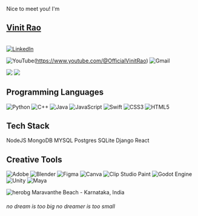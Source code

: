 Nice to meet you! I'm
## [Vinit Rao](https://vinitrao.com)

<br/>

<a href="https://www.linkedin.com/in/vinitrao1" target="_blank">
  <img src="https://img.shields.io/badge/linkedin-%230077B5.svg?style=for-the-badge&logo=linkedin&logoColor=white" alt="LinkedIn" />
</a>


![YouTube](https://img.shields.io/badge/YouTube-%23FF0000.svg?style=for-the-badge&logo=YouTube&logoColor=white)(https://www.youtube.com/@OfficialVinitRao)
![Gmail](https://img.shields.io/badge/Gmail-D14836?style=for-the-badge&logo=gmail&logoColor=white)

![](https://nirzak-streak-stats.vercel.app/?user=vinit-rao&theme=midnight-purple&hide_border=true)
![](https://github-readme-stats.vercel.app/api/top-langs/?username=vinit-rao&theme=midnight-purple&hide_border=true&include_all_commits=false&count_private=false&layout=compact)

## Programming Languages

![Python](https://img.shields.io/badge/python-3670A0?style=for-the-badge&logo=python&logoColor=ffdd54) 
![C++](https://img.shields.io/badge/c++-%2300599C.svg?style=for-the-badge&logo=c%2B%2B&logoColor=white) 
![Java](https://img.shields.io/badge/java-%23ED8B00.svg?style=for-the-badge&logo=openjdk&logoColor=white)
![JavaScript](https://img.shields.io/badge/javascript-%23323330.svg?style=for-the-badge&logo=javascript&logoColor=%23F7DF1E)
![Swift](https://img.shields.io/badge/swift-F54A2A?style=for-the-badge&logo=swift&logoColor=white)
![CSS3](https://img.shields.io/badge/css3-%231572B6.svg?style=for-the-badge&logo=css3&logoColor=white) 
![HTML5](https://img.shields.io/badge/html5-%23E34F26.svg?style=for-the-badge&logo=html5&logoColor=white) 

## Tech Stack
NodeJS
MongoDB
MYSQL
Postgres
SQLite
Django
React

## Creative Tools
![Adobe](https://img.shields.io/badge/adobe-%23FF0000.svg?style=for-the-badge&logo=adobe&logoColor=white)
![Blender](https://img.shields.io/badge/blender-%23F5792A.svg?style=for-the-badge&logo=blender&logoColor=white) 
![Figma](https://img.shields.io/badge/figma-%23F24E1E.svg?style=for-the-badge&logo=figma&logoColor=white) 
![Canva](https://img.shields.io/badge/Canva-%2300C4CC.svg?style=for-the-badge&logo=Canva&logoColor=white) 
![Clip Studio Paint](https://img.shields.io/badge/ClipStudioPaint-%23CFD3D3.svg?style=for-the-badge&logo=ClipStudioPaint&logoColor=white) 
![Godot Engine](https://img.shields.io/badge/GODOT-%23FFFFFF.svg?style=for-the-badge&logo=godot-engine)
![Unity](https://img.shields.io/badge/unity-%23000000.svg?style=for-the-badge&logo=unity&logoColor=white)
![Maya](https://img.shields.io/badge/Maya-31A8FF.svg?style=for-the-badge&logo=Adobe%20Lightroom&logoColor=white) 
<br/>


![herobg](https://github.com/user-attachments/assets/08ec0222-e6f6-4481-ab92-143552161170)
Maravanthe Beach - Karnataka, India
<h6>no dream is too big no dreamer is too small</h6>
